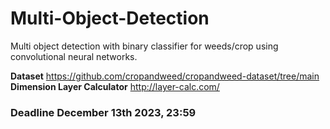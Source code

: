 # Multi-Object-Detection

Multi object detection with binary classifier for weeds/crop using convolutional neural networks.

**Dataset**  https://github.com/cropandweed/cropandweed-dataset/tree/main
**Dimension Layer Calculator** http://layer-calc.com/

### Deadline December 13th 2023, 23:59
